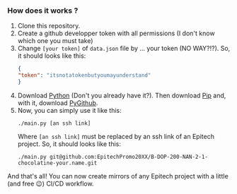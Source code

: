 ### How does it works ?
1. Clone this repository.
2. Create a github developper token with all permissions (I don't know which one you must take)
3. Change `[your token]` of `data.json` file by ... your token (NO WAY?!?). So, it should looks like this: 
    ```json
    {
    "token": "itsnotatokenbutyoumayunderstand"
    }
    ```
4. Download [Python](https://www.python.org/) (Don't you already have it?). Then    download [Pip](https://pypi.org/project/pip/) and, with it, download [PyGithub](https://github.com/PyGithub/PyGithub).
5. Now, you can simply use it like this:
    ```so-you-are-a-man-of-culture-as-well
    ./main.py [an ssh link]
    ```
    Where `[an ssh link]` must be replaced by an ssh link of an Epitech project. So, it should looks like this:
    ```may-be-the-best-project-ever
    ./main.py git@github.com:EpitechPromo20XX/B-DOP-200-NAN-2-1-chocolatine-your.name.git
    ```

And that's all! You can now create mirrors of any Epitech project with a little (and free :wink:) CI/CD workflow.
